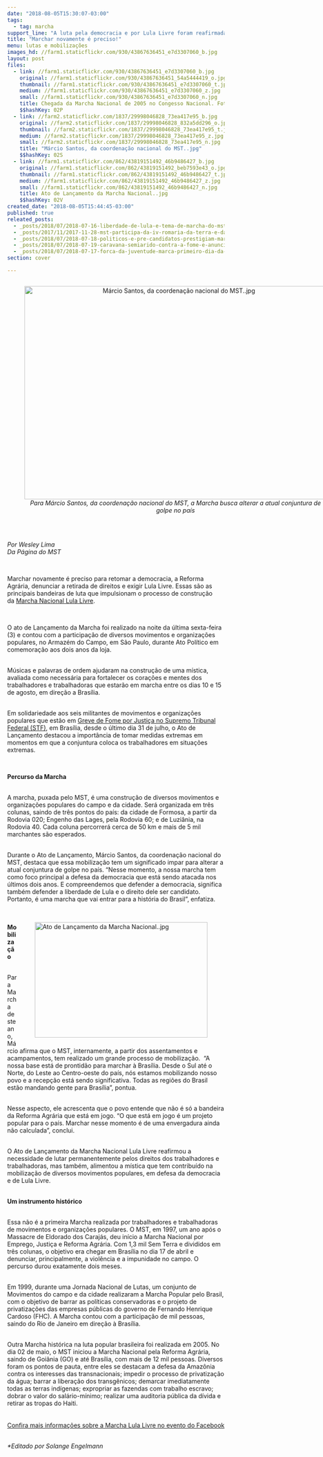 ```yaml
---
date: "2018-08-05T15:30:07-03:00"
tags:
  - tag: marcha
support_line: "A luta pela democracia e por Lula Livre foram reafirmadas durante o lançamento da Marcha Nacional, em São Paulo"
title: "Marchar novamente é preciso!"
menu: lutas e mobilizações
images_hd: //farm1.staticflickr.com/930/43867636451_e7d3307060_b.jpg
layout: post
files:
  - link: //farm1.staticflickr.com/930/43867636451_e7d3307060_b.jpg
    original: //farm1.staticflickr.com/930/43867636451_54a5444419_o.jpg
    thumbnail: //farm1.staticflickr.com/930/43867636451_e7d3307060_t.jpg
    medium: //farm1.staticflickr.com/930/43867636451_e7d3307060_z.jpg
    small: //farm1.staticflickr.com/930/43867636451_e7d3307060_n.jpg
    title: Chegada da Marcha Nacional de 2005 no Congesso Nacional. Foto_Leonardo Prado (1).JPG
    $$hashKey: 02P
  - link: //farm2.staticflickr.com/1837/29998046828_73ea417e95_b.jpg
    original: //farm2.staticflickr.com/1837/29998046828_832a5dd296_o.jpg
    thumbnail: //farm2.staticflickr.com/1837/29998046828_73ea417e95_t.jpg
    medium: //farm2.staticflickr.com/1837/29998046828_73ea417e95_z.jpg
    small: //farm2.staticflickr.com/1837/29998046828_73ea417e95_n.jpg
    title: "Márcio Santos, da coordenação nacional do MST..jpg"
    $$hashKey: 02S
  - link: //farm1.staticflickr.com/862/43819151492_46b9486427_b.jpg
    original: //farm1.staticflickr.com/862/43819151492_beb7593e43_o.jpg
    thumbnail: //farm1.staticflickr.com/862/43819151492_46b9486427_t.jpg
    medium: //farm1.staticflickr.com/862/43819151492_46b9486427_z.jpg
    small: //farm1.staticflickr.com/862/43819151492_46b9486427_n.jpg
    title: Ato de Lançamento da Marcha Nacional..jpg
    $$hashKey: 02V
created_date: "2018-08-05T15:44:45-03:00"
published: true
releated_posts:
  - _posts/2018/07/2018-07-16-liberdade-de-lula-e-tema-de-marcha-do-mst-em-pernambuco.md
  - _posts/2017/11/2017-11-28-mst-participa-da-iv-romaria-da-terra-e-das-aguas-no-rn.md
  - _posts/2018/07/2018-07-18-politicos-e-pre-candidatos-prestigiam-marcha-em-pernambuco.md
  - _posts/2018/07/2018-07-19-caravana-semiarido-contra-a-fome-e-anunciada-em-ato-politico-da-marcha-lula-livre.md
  - _posts/2018/07/2018-07-17-forca-da-juventude-marca-primeiro-dia-da-marcha-lula-livre-lula-inocente.md
section: cover

---
```

<div style="text-align:center">
<figure class="image" style="display:inline-block"><img alt="Márcio Santos, da coordenação nacional do MST..jpg" height="493" src="//farm2.staticflickr.com/1837/29998046828_73ea417e95_b.jpg" width="700" />
<figcaption><em>Para M&aacute;rcio Santos, da coordena&ccedil;&atilde;o nacional do MST, a Marcha busca alterar a atual conjuntura de golpe no pa&iacute;s</em></figcaption>
</figure>
</div>

<p><br />
<br />
<em>Por Wesley Lima<br />
Da P&aacute;gina do MST</em></p>

<p>&nbsp;</p>

<p>Marchar novamente &eacute; preciso para retomar a democracia, a Reforma Agr&aacute;ria, denunciar a retirada de direitos e exigir Lula Livre. Essas s&atilde;o as principais bandeiras de luta que impulsionam o processo de constru&ccedil;&atilde;o da&nbsp;<a href="http://www.facebook.com/events/253867308775118">Marcha Nacional Lula Livre</a>.</p>

<p>&nbsp;</p>

<p>O ato de Lan&ccedil;amento da Marcha foi realizado na noite da &uacute;ltima sexta-feira (3) e&nbsp;contou com a participa&ccedil;&atilde;o de diversos movimentos e organiza&ccedil;&otilde;es populares, no Armaz&eacute;m do Campo, em S&atilde;o Paulo, durante Ato Pol&iacute;tico em comemora&ccedil;&atilde;o aos dois anos da loja.</p>

<p><br />
M&uacute;sicas e palavras de ordem ajudaram na constru&ccedil;&atilde;o de uma m&iacute;stica, avaliada como necess&aacute;ria para fortalecer os cora&ccedil;&otilde;es e mentes dos trabalhadores e trabalhadoras que estar&atilde;o em marcha entre os dias 10 e 15 de agosto, em dire&ccedil;&atilde;o a Bras&iacute;lia.</p>

<p><br />
Em solidariedade aos seis militantes de movimentos e organiza&ccedil;&otilde;es populares que est&atilde;o em&nbsp;<a href="http://www.mst.org.br/2018/07/31/movimentos-populares-iniciam-greve-de-fome-no-stf-nesta-terca-feira.html">Greve de Fome por Justi&ccedil;a no Supremo Tribunal Federal (STF)</a>, em Bras&iacute;lia, desde o &uacute;ltimo dia 31 de julho, o Ato de Lan&ccedil;amento destacou a import&acirc;ncia de tomar medidas extremas em momentos em que a conjuntura coloca os trabalhadores em situa&ccedil;&otilde;es extremas.</p>

<p>&nbsp;</p>

<p><strong>Percurso da Marcha</strong></p>

<p><br />
A marcha, puxada pelo MST, &eacute; uma constru&ccedil;&atilde;o de diversos movimentos e organiza&ccedil;&otilde;es populares do campo e da cidade. Ser&aacute; organizada em tr&ecirc;s colunas, saindo de tr&ecirc;s pontos do pa&iacute;s: da cidade de Formosa, a partir da Rodovia 020; Engenho das Lages, pela Rodovia 60; e de Luzi&acirc;nia, na Rodovia 40. Cada coluna percorrer&aacute; cerca de 50 km e mais de 5 mil marchantes s&atilde;o esperados.</p>

<p><br />
Durante o Ato de Lan&ccedil;amento, M&aacute;rcio Santos, da coordena&ccedil;&atilde;o nacional do MST, destaca que essa mobiliza&ccedil;&atilde;o tem um significado impar para alterar a atual conjuntura de golpe no pa&iacute;s. &ldquo;Nesse momento, a nossa marcha tem como foco principal a defesa da democracia que est&aacute; sendo atacada nos &uacute;ltimos dois anos. E compreendemos que defender a democracia, significa tamb&eacute;m defender a liberdade de Lula e o direito dele ser candidato. Portanto, &eacute; uma marcha que vai entrar para a hist&oacute;ria do Brasil&rdquo;, enfatiza.<br />
&nbsp;</p>

<figure class="image" style="float:right"><img alt="Ato de Lançamento da Marcha Nacional..jpg" height="267" src="//farm1.staticflickr.com/862/43819151492_46b9486427_b.jpg" width="400" />
<figcaption></figcaption>
</figure>

<p><br />
<strong>Mobiliza&ccedil;&atilde;o</strong></p>

<p><br />
Para Marcha deste ano, M&aacute;rcio afirma que o MST, internamente, a partir dos assentamentos e acampamentos, tem realizado um grande processo de mobiliza&ccedil;&atilde;o. &nbsp;&ldquo;A nossa base est&aacute; de prontid&atilde;o para marchar &agrave; Bras&iacute;lia. Desde o Sul at&eacute; o Norte, do Leste ao Centro-oeste do pa&iacute;s, n&oacute;s estamos mobilizando nosso povo e a recep&ccedil;&atilde;o est&aacute; sendo significativa. Todas as regi&otilde;es do Brasil est&atilde;o mandando gente para Bras&iacute;lia&rdquo;, pontua.</p>

<p><br />
Nesse aspecto, ele acrescenta que o povo entende que n&atilde;o &eacute; s&oacute; a bandeira da Reforma Agr&aacute;ria que est&aacute; em jogo. &ldquo;O que est&aacute; em jogo &eacute; um projeto popular para o pa&iacute;s. Marchar nesse momento &eacute; de uma envergadura ainda n&atilde;o calculada&rdquo;, conclui.</p>

<p><br />
O Ato de Lan&ccedil;amento da Marcha Nacional Lula Livre reafirmou a necessidade de lutar permanentemente pelos direitos dos trabalhadores e trabalhadoras, mas tamb&eacute;m, alimentou a m&iacute;stica que tem contribu&iacute;do na mobiliza&ccedil;&atilde;o de diversos movimentos populares, em defesa da democracia e de Lula Livre.<br />
&nbsp;</p>

<p><strong>Um instrumento hist&oacute;rico</strong></p>

<p><br />
Essa n&atilde;o &eacute; a primeira Marcha realizada por trabalhadores e trabalhadoras de movimentos e organiza&ccedil;&otilde;es populares. O MST, em 1997, um ano ap&oacute;s o Massacre de Eldorado dos Caraj&aacute;s, deu in&iacute;cio a Marcha Nacional por Emprego, Justi&ccedil;a e Reforma Agr&aacute;ria. Com 1,3 mil Sem Terra e divididos em tr&ecirc;s colunas, o objetivo era chegar em Bras&iacute;lia no dia 17 de abril e denunciar, principalmente, a viol&ecirc;ncia e a impunidade no campo. O percurso durou exatamente dois meses.</p>

<p><br />
Em 1999, durante uma Jornada Nacional de Lutas, um conjunto de Movimentos do campo e da cidade realizaram a Marcha Popular pelo Brasil, com o objetivo de barrar as pol&iacute;ticas conservadoras e o projeto de privatiza&ccedil;&otilde;es das empresas p&uacute;blicas do governo de Fernando Henrique Cardoso (FHC). A Marcha contou com a participa&ccedil;&atilde;o de mil pessoas, saindo do Rio de Janeiro em dire&ccedil;&atilde;o &agrave; Bras&iacute;lia.</p>

<p><br />
Outra Marcha hist&oacute;rica na luta popular brasileira foi realizada em 2005. No dia 02 de maio, o MST iniciou a Marcha Nacional pela Reforma Agr&aacute;ria, saindo de Goi&acirc;nia (GO) e at&eacute; Bras&iacute;lia, com mais de 12 mil pessoas. Diversos foram os pontos de pauta, entre eles se destacam a defesa da Amaz&ocirc;nia contra os interesses das transnacionais; impedir o processo de privatiza&ccedil;&atilde;o da &aacute;gua; barrar a libera&ccedil;&atilde;o dos transg&ecirc;nicos; demarcar imediatamente todas as terras ind&iacute;genas; expropriar as fazendas com trabalho escravo; dobrar o valor do sal&aacute;rio-m&iacute;nimo; realizar uma auditoria p&uacute;blica da d&iacute;vida e retirar as tropas do Haiti.<br />
<br />
<br />
<a href="http://www.facebook.com/events/253867308775118">Confira mais informa&ccedil;&otilde;es sobre a Marcha Lula Livre no evento do Facebook</a></p>

<p><br />
<em>*Editado por Solange Engelmann</em></p>
